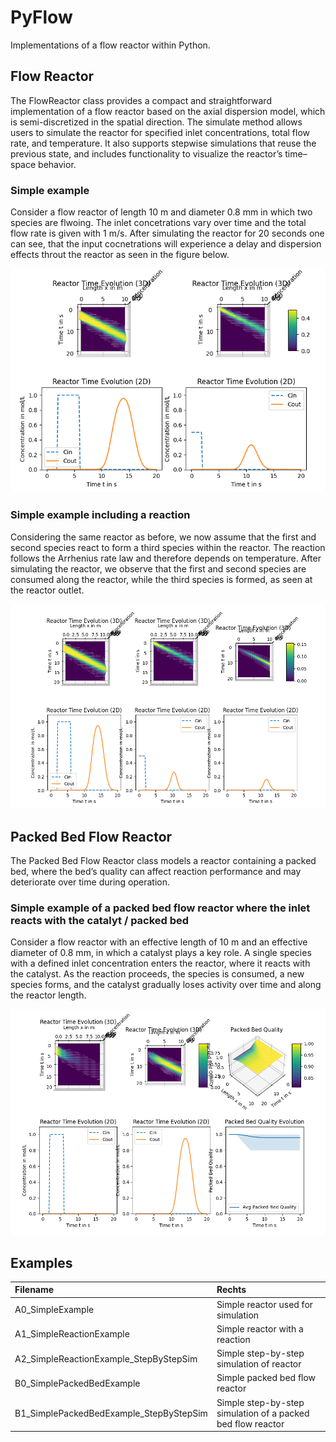 # PyFlow
Implementations of a flow reactor within Python.


## Flow Reactor

The FlowReactor class provides a compact and straightforward implementation of a flow reactor based on the axial dispersion model, which is semi-discretized in the spatial direction. The simulate method allows users to simulate the reactor for specified inlet concentrations, total flow rate, and temperature. It also supports stepwise simulations that reuse the previous state, and includes functionality to visualize the reactor’s time–space behavior.

### Simple example

Consider a flow reactor of length 10 m and diameter 0.8 mm in which two species are flwoing. The inlet concetrations vary over time and the total flow rate is given with 1 m/s. After simulating the reactor for 20 seconds one can see, that the input cocnetrations will experience a delay and dispersion effects throut the reactor as seen in the figure below.

![PyFlow - Simple reactor example](images/PyFlow_SimpleReactorExample.png)

### Simple example including a reaction

Considering the same reactor as before, we now assume that the first and second species react to form a third species within the reactor. The reaction follows the Arrhenius rate law and therefore depends on temperature. After simulating the reactor, we observe that the first and second species are consumed along the reactor, while the third species is formed, as seen at the reactor outlet.

![PyFlow - Simple reactor example with reaction](images/PyFlow_SimpleReactorExampleWithReaction.png)

## Packed Bed Flow Reactor

The Packed Bed Flow Reactor class models a reactor containing a packed bed, where the bed’s quality can affect reaction performance and may deteriorate over time during operation.

### Simple example of a packed bed flow reactor where the inlet reacts with the catalyt / packed bed

Consider a flow reactor with an effective length of 10 m and an effective diameter of 0.8 mm, in which a catalyst plays a key role. A single species with a defined inlet concentration enters the reactor, where it reacts with the catalyst. As the reaction proceeds, the species is consumed, a new species forms, and the catalyst gradually loses activity over time and along the reactor length.

![PyFlow - Simple reactor example with reaction](images/PyFlow_SimplePackedBedReactorExampleWithReaction.png)


## Examples


| Filename | Rechts |
|:------|:-------|
| A0_SimpleExample | Simple reactor used for simulation |
| A1_SimpleReactionExample | Simple reactor with a reaction |
| A2_SimpleReactionExample_StepByStepSim | Simple step-by-step simulation of reactor |
| B0_SimplePackedBedExample | Simple packed bed flow reactor |
| B1_SimplePackedBedExample_StepByStepSim | Simple step-by-step simulation of a packed bed flow reactor |